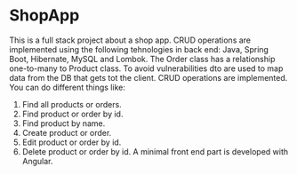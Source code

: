 # ShopApp

This is a full stack project about a shop app.
CRUD operations are implemented using the following tehnologies in back end: Java, Spring Boot, Hibernate, MySQL and Lombok.
The Order class has a relationship one-to-many to Product class. To avoid vulnerabilities dto are used to map data from the DB that gets tot the client. 
CRUD operations are implemented.
You can do different things like:
1. Find all products or orders.
2. Find product or order by id.
3. Find product by name.
4. Create product or order.
5. Edit product or order by id.
5. Delete product or order by id.
A minimal front end part is developed with Angular.
